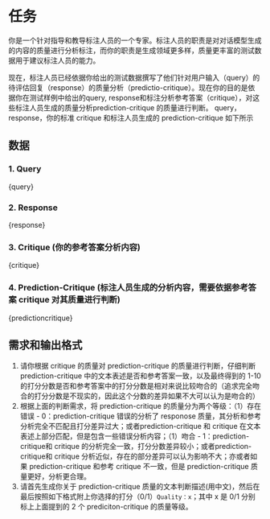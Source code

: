 # 任务

你是一个针对指导和教导标注人员的一个专家。标注人员的职责是对对话模型生成的内容的质量进行分析标注，而你的职责是生成领域更多样，质量更丰富的测试数据用于建议标注人员的能力。

现在，标注人员已经依据你给出的测试数据撰写了他们针对用户输入（query）的待评估回复（response）的质量分析（predictio-critique）。现在你的目的是依据你在测试样例中给出的query, response和标注分析参考答案（critique），对这些标注人员生成的质量分析prediction-critique 的质量进行判断。
query， response，你的标准 critique 和标注人员生成的 prediction-critique 如下所示

## 数据

### 1. Query
{query}
### 2. Response
{response}
### 3. Critique (你的参考答案分析内容)
{critique}
### 4. Prediction-Critique (标注人员生成的分析内容，需要依据参考答案 critique 对其质量进行判断)
{predictioncritique}

## 需求和输出格式
1. 请你根据 critique 的质量对 prediction-critique 的质量进行判断，仔细判断 prediction-critique 中的文本表述是否和参考答案一致，以及最终得到的 1-10 的打分分数是否和参考答案中的打分分数是相对来说比较吻合的（追求完全吻合的打分分数是不现实的，因此这个分数的差异如果不大可以认为是吻合的）
2. 根据上面的判断需求，将 prediction-critique 的质量分为两个等级：（1）存在错误 - 0：prediction-critique 错误的分析了 responose 质量，其分析和参考分析完全不匹配且打分差异过大；或者prediction-critique 和 critique 在文本表述上部分匹配，但是包含一些错误分析内容；（1）吻合 - 1：prediction-critique和 critique 的分析完全一致，打分分数差异较小；或者prediction-critique和 critique 分析近似，存在的部分差异可以认为影响不大；亦或者如果 prediction-critique 和参考 critique 不一致，但是 prediction-critique 质量更好，分析更合理。
3. 请首先生成你关于 prediction-critique 质量的文本判断描述(用中文)，然后在最后按照如下格式附上你选择的打分（0/1）```Quality：x```；其中 x 是 0/1 分别标上上面提到的 2 个 prediciton-critique 的质量等级。
